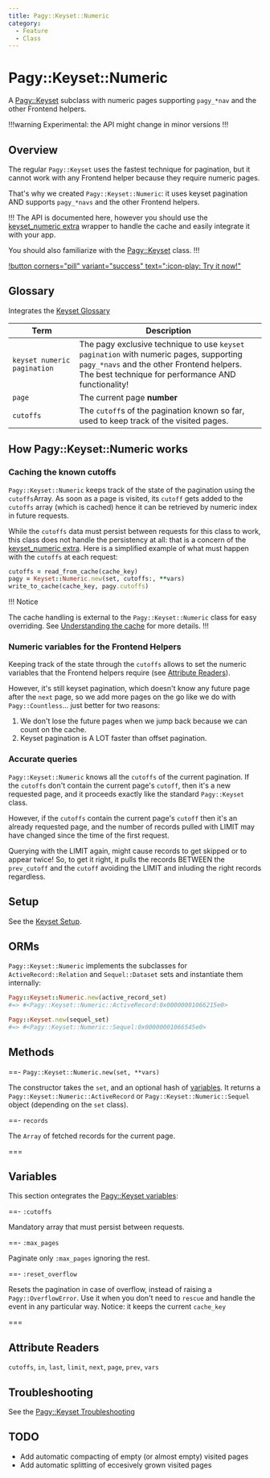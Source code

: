 ```yaml
---
title: Pagy::Keyset::Numeric
category:
  - Feature
  - Class
---
```


# Pagy::Keyset::Numeric

A [Pagy::Keyset](keyset.md) subclass with numeric pages supporting `pagy_*nav` and the other Frontend helpers.

!!!warning Experimental: the API might change in minor versions
!!!

## Overview

The regular `Pagy::Keyset` uses the fastest technique for pagination, but it cannot work with any Frontend helper because they require numeric
pages. 

That's why we created `Pagy::Keyset::Numeric`: it uses keyset pagination AND supports `pagy_*navs` and the other Frontend
helpers.

!!!
The API is documented here, however you should use the [keyset_numeric extra](/docs/extras/keyset_numeric)
wrapper to handle the cache and easily integrate it with your app.

You should also familiarize with the [Pagy::Keyset](keyset.md) class.
!!!

[!button corners="pill" variant="success" text=":icon-play: Try it now!"](/playground.md#5-keyset-apps)

## Glossary

Integrates the [Keyset Glossary](keyset_numeric.md#glossary)

| Term                        | Description                                                                                                                                                                                   |
|-----------------------------|-----------------------------------------------------------------------------------------------------------------------------------------------------------------------------------------------|
| `keyset numeric pagination` | The pagy exclusive technique to use `keyset pagination` with numeric pages, supporting `pagy_*navs` and the other Frontend helpers.<br/>The best technique for performance AND functionality! |
| `page`                      | The current page **number**                                                                                                                                                                   |
| `cutoffs`                      | The `cutoff`s of the pagination known so far, used to keep track of the visited pages.                                                                                                           |

## How Pagy::Keyset::Numeric works

### Caching the known cutoffs

`Pagy::Keyset::Numeric` keeps track of the state of the pagination using the `cutoffs`Array. As soon as a page is visited, its `cutoff` gets added to the `cutoffs` array (which is cached) hence it can be retrieved by numeric index in future requests.

While the `cutoffs` data must persist between requests for this class to work, this class does not handle the persistency at all: that is a concern of the [keyset_numeric extra](/docs/extras/keyset_numeric). Here is a simplified example of what must happen with the `cutoffs` at each request:

```ruby
cutoffs = read_from_cache(cache_key)
pagy = Keyset::Numeric.new(set, cutoffs:, **vars)
write_to_cache(cache_key, pagy.cutoffs)
```

!!! Notice

The cache handling is external to the `Pagy::Keyset::Numeric` class for easy overriding. See [Understanding the cache](/docs/extras/keyset_numeric#understanding-the-cache) for more details.
!!!

### Numeric variables for the Frontend Helpers

Keeping track of the state through the `cutoffs` allows to set the numeric variables that the Frontend helpers require (see [Attribute Readers](#attribute-readers)).

However, it's still keyset pagination, which doesn't know any future page after the `next` page, so we add more pages on the go like we do with `Pagy::Countless`... just better for two reasons:

1. We don't lose the future pages when we jump back because we can count on the cache.
2. Keyset pagination is A LOT faster than offset pagination.

### Accurate queries

`Pagy::Keyset::Numeric` knows all the `cutoffs` of the current pagination. If the `cutoffs` don't contain the current page's `cutoff`, then it's a new requested page, and it proceeds exactly like the standard `Pagy::Keyset` class.

However, if the `cutoffs` contain the current page's `cutoff` then it's an already requested page, and  the number of records pulled with LIMIT may have changed since the time of the first request.

Querying with the LIMIT again, might cause records to get skipped or to appear twice! So, to get it right, it pulls the records BETWEEN the `prev_cutoff` and the `cutoff` avoiding the LIMIT and inluding the right records regardless.

## Setup

See the [Keyset Setup](keyset.md#setup).

## ORMs

`Pagy::Keyset::Numeric` implements the subclasses for `ActiveRecord::Relation` and `Sequel::Dataset` sets and instantiate them
internally:

```ruby
Pagy::Keyset::Numeric.new(active_record_set)
#=> #<Pagy::Keyset::Numeric::ActiveRecord:0x00000001066215e0>

Pagy::Keyset.new(sequel_set)
#=> #<Pagy::Keyset::Numeric::Sequel:0x00000001066545e0>
```

## Methods

==- `Pagy::Keyset::Numeric.new(set, **vars)`

The constructor takes the `set`, and an optional hash of [variables](#variables). It returns a
`Pagy::Keyset::Numeric::ActiveRecord` or
`Pagy::Keyset::Numeric::Sequel` object (depending on the `set` class).

==- `records`

The `Array` of fetched records for the current page.

===

## Variables

This section ontegrates the [Pagy::Keyset variables](keyset.md#variables):

==- `:cutoffs`

Mandatory array that must persist between requests.

==- `:max_pages`

Paginate only `:max_pages` ignoring the rest.

==- `:reset_overflow`

Resets the pagination in case of overflow, instead of raising a `Pagy::OverflowError`. Use it when you don't need to `rescue` and handle the event in any particular way. Notice: it keeps the current `cache_key`

===

## Attribute Readers

`cutoffs`, `in`, `last`, `limit`, `next`, `page`, `prev`, `vars`

## Troubleshooting

See the [Pagy::Keyset Troubleshooting](keyset.md#troubleshooting)

## TODO

- Add automatic compacting of empty (or almost empty) visited pages
- Add automatic splitting of eccesively grown visited pages
